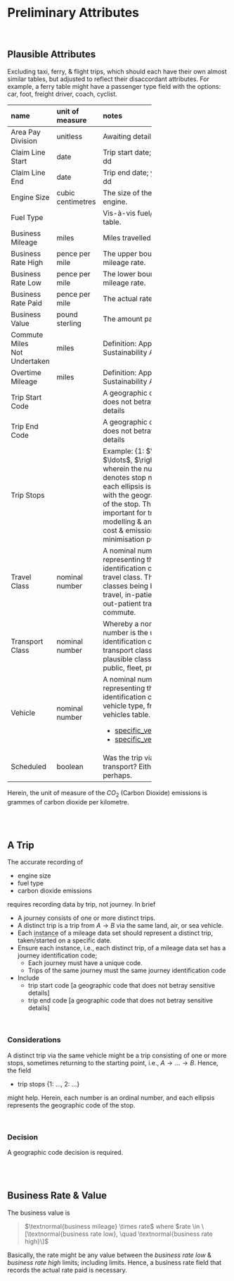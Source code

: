 <br>

# Preliminary Attributes

<br>

## Plausible Attributes

Excluding taxi, ferry, & flight trips, which should each have their own almost similar tables, but adjusted to reflect their disaccordant attributes.  For example, a ferry table might have a passenger type field with the options: car, foot, freight driver, coach, cyclist.

<table style="width: 65%;">
    <colgroup>
        <col span="1" style="width: 7.5%;">
        <col span="1" style="width: 6.0%;">
        <col span="1" style="width: 36.5%;">
    </colgroup>
    <thead><tr style="text-align: left">
        <th>name</th><th>unit of<br>measure</th><th>notes</th></tr>
    </thead>
    <tr><td>Area Pay Division</td>
        <td>unitless</td>
        <td>Awaiting details.</td></tr>
    <tr><td>Claim Line Start</td>
        <td>date</td>
        <td>Trip start date; yyyy-mm-dd</td></tr>
    <tr><td>Claim Line End</td>
        <td>date</td>
        <td>Trip end date; yyyy-mm-dd</td></tr>
    <tr><td>Engine Size</td>
        <td>cubic centimetres</td>
        <td>The size of the vehicle's engine.</td></tr>
    <tr><td>Fuel Type</td>
        <td></td>
        <td>Vis-à-vis fuel/energy fact table.</td></tr>
    <tr><td>Business Mileage</td>
        <td>miles</td>
        <td>Miles travelled.</td></tr>
    <tr><td>Business Rate High</td>
        <td>pence per mile</td>
        <td>The upper boundary of the mileage rate.</td></tr>
    <tr><td>Business Rate Low</td>
        <td>pence per mile</td>
        <td>The lower boundary of the mileage rate.</td></tr>
    <tr><td>Business Rate Paid</td>
        <td>pence per mile</td>
        <td>The actual rate paid.</td></tr>
    <tr><td>Business Value</td>
        <td>pound sterling</td>
        <td>The amount paid; decimal.</td></tr>
    <tr><td>Commute Miles<br>Not Undertaken</td>
        <td>miles</td>
        <td>Definition: Approach <abbr title="National Health Service">NHS</abbr> Sustainability Action</td></tr>
    <tr><td>Overtime Mileage</td>
        <td>miles</td>
        <td>Definition: Approach <abbr title="National Health Service">NHS</abbr> Sustainability Action</td></tr>
    <tr><td>Trip Start Code</td>
        <td></td>
        <td>A geographic code that does not betray sensitive details</td></tr>
    <tr><td>Trip End Code</td>
        <td></td>
        <td>A geographic code that does not betray sensitive details</td></tr>
    <tr><td>Trip Stops</td>
        <td></td>
        <td>Example: {1: $\ldots$, 2: $\ldots$, $\rightarrow$}, wherein the number denotes stop number, and each ellipsis is replaced with the geographic code of the stop.  This is quite important for trip network modelling & analysis for cost & emission minimisation purposes.</td></tr>
    <tr><td>Travel Class</td>
        <td>nominal number</td>
        <td>A nominal number representing the identification code of a travel class. The plausible classes being business travel, in-patient travel, out-patient travel, staff commute.</td></tr>
    <tr><td>Transport Class</td>
        <td>nominal number</td>
        <td>Whereby a nominal number is the unique identification code of transport class.  The plausible classes are public, fleet, private, hired</td></tr>
    <tr><td>Vehicle</td>
        <td>nominal number</td>
        <td>A nominal number representing the identification code of a vehicle type, from a vehicles table. Example: 
            <ul><li><a href="https://github.com/prml-0003/prml-0003.github.io/blob/master/_data/specific_vehicles.csv" target="_blank">specific_vehicles</a></li>
                <li><a href="https://github.com/prml-0003/prml-0003.github.io/blob/master/_data/specific_vehicle_groups.csv" target="_blank">specific_vehicles_group</a></li></ul></td></tr>
    <tr><td>Scheduled</td>
        <td>boolean</td>
        <td>Was the trip via scheduled transport? Either yes or no; perhaps.</td></tr>
</table>


Herein, the unit of measure of the $CO_{2}$ (Carbon Dioxide) emissions is grammes of carbon dioxide per kilometre.

<br>
<br>

## A Trip

The accurate recording of

* engine size
* fuel type
* carbon dioxide emissions

requires recording data by trip, not journey.  In brief

* A journey consists of one or more distinct trips.
* A distinct trip is a trip from $A \rightarrow B$ via the same land, air, or sea vehicle.
* Each <abbr title="record, row">instance</abbr> of a mileage data set should represent a distinct trip, taken/started on a specific date.
* Ensure each instance, i.e., each distinct trip, of a mileage data set has a journey identification code;
   * Each journey must have a unique code.
   * Trips of the same journey must the same journey identification code
* Include
  * trip start code [a geographic code that does not betray sensitive details]
  * trip end code [a geographic code that does not betray sensitive details]

<br>

### Considerations

A distinct trip via the same vehicle might be a trip consisting of one or more stops, sometimes returning to the starting point, i.e., $A \rightarrow \ldots \rightarrow B$.  Hence, the field

* trip stops {1: $\ldots$, 2: $\ldots$}

might help.  Herein, each number is an ordinal number, and each ellipsis represents the geographic code of the stop.  

<br>

### Decision

A geographic code decision is required.


<br>
<br>

## Business Rate & Value

The business value is

> $\textnormal{business mileage} \times rate$ where $rate \in \[\textnormal{business rate low}, \quad \textnormal{business rate high}\]$

Basically, the rate might be any value between the *business rate low* & *business rate high* limits; including limits.  Hence, a business rate field that records the actual rate paid is necessary.


<br>
<br>

<br>
<br>

<br>
<br>

<br>
<br>


<script src="https://code.highcharts.com/highcharts.js"></script>
<script src="https://code.highcharts.com/modules/treemap.js"></script>
<script src="https://code.highcharts.com/modules/treegraph.js"></script>
<script src="https://code.highcharts.com/modules/exporting.js"></script>
<script src="https://code.highcharts.com/modules/accessibility.js"></script>